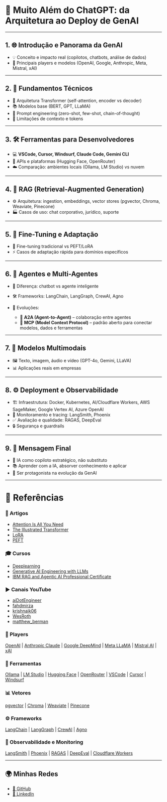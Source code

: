 # 🚀 Muito Além do ChatGPT: da Arquitetura ao Deploy de GenAI

---

## 1. 🌐 Introdução e Panorama da GenAI

* 💡 Conceito e impacto real (copilotos, chatbots, análise de dados)
* 🏢 Principais players e modelos (OpenAI, Google, Anthropic, Meta, Mistral, xAI)

---

## 2. 🧠 Fundamentos Técnicos

* 🔄 Arquitetura Transformer (self-attention, encoder vs decoder)
* 📚 Modelos base (BERT, GPT, LLaMA)
* 🎯 Prompt engineering (zero-shot, few-shot, chain-of-thought)
* 📏 Limitações de contexto e tokens

---

## 3. 🛠️ Ferramentas para Desenvolvedores

* 💻 **VSCode, Cursor, Windsurf, Claude Code, Gemini CLI**
* 🔌 APIs e plataformas (Hugging Face, OpenRouter)
* ☁️ Comparação: ambientes locais (Ollama, LM Studio) vs nuvem

---

## 4. 📂 RAG (Retrieval-Augmented Generation)

* ⚙️ Arquitetura: ingestion, embeddings, vector stores (pgvector, Chroma, Weaviate, Pinecone)
* 🏭 Casos de uso: chat corporativo, jurídico, suporte

---

## 5. 🔧 Fine-Tuning e Adaptação

* 🔬 Fine-tuning tradicional vs PEFT/LoRA
* ⚡ Casos de adaptação rápida para domínios específicos

---

## 6. 🤖 Agentes e Multi-Agentes

* 💬 Diferença: chatbot vs agente inteligente
* 🛠️ Frameworks: LangChain, LangGraph, CrewAI, Agno
* 🚀 Evoluções:

  * 🤝 **A2A (Agent-to-Agent)** – colaboração entre agentes
  * 🔗 **MCP (Model Context Protocol)** – padrão aberto para conectar modelos, dados e ferramentas

---

## 7. 🎥 Modelos Multimodais

* 🖼️ Texto, imagem, áudio e vídeo (GPT-4o, Gemini, LLaVA)
* 📊 Aplicações reais em empresas

---

## 8. ⚙️ Deployment e Observabilidade

* 🏗️ Infraestrutura: Docker, Kubernetes, AI/Cloudflare Workers, AWS SageMaker, Google Vertex AI, Azure OpenAI
* 📡 Monitoramento e tracing: LangSmith, Phoenix
* ✅ Avaliação e qualidade: RAGAS, DeepEval
* 🔒 Segurança e guardrails

---

## 9. 🎯 Mensagem Final

* 🤝 IA como copiloto estratégico, não substituto
* 📚 Aprender com a IA, absorver conhecimento e aplicar
* 🚀 Ser protagonista na evolução da GenAI

---

# 📖 Referências

### 📑 Artigos

* [Attention Is All You Need](https://arxiv.org/abs/1706.03762)
* [The Illustrated Transformer](https://jalammar.github.io/illustrated-transformer/)
* [LoRA](https://arxiv.org/abs/2106.09685)
* [PEFT](https://huggingface.co/docs/peft/index)

### 🎓 Cursos

* [Deeplearning](https://www.deeplearning.ai/)
* [Generative AI Engineering with LLMs](https://www.coursera.org/specializations/generative-ai-engineering-with-llms?utm_source=mobile&utm_medium=certificate&utm_content=cert_image&utm_campaign=pdf_header_button)
* [IBM RAG and Agentic AI Professional Certificate](https://www.coursera.org/professional-certificates/ibm-rag-and-agentic-ai)

### ▶️ Canais YouTube

* [aiDotEngineer](https://www.youtube.com/@aiDotEngineer)
* [fahdmirza](https://www.youtube.com/@fahdmirza)
* [krishnaik06](https://www.youtube.com/@krishnaik06)
* [WesRoth](https://www.youtube.com/@WesRoth)
* [matthew\_berman](https://www.youtube.com/@matthew_berman)

### 🏢 Players

[OpenAI](https://openai.com/) | [Anthropic Claude](https://www.anthropic.com/) | [Google DeepMind](https://deepmind.google/) | [Meta LLaMA](https://ai.meta.com/llama/) | [Mistral AI](https://mistral.ai/) | [xAI](https://x.ai/)

### 🧰 Ferramentas

[Ollama](https://ollama.ai/) | [LM Studio](https://lmstudio.ai/) | [Hugging Face](https://huggingface.co/) | [OpenRouter](https://openrouter.ai/) | [VSCode](https://code.visualstudio.com/) | [Cursor](https://www.cursor.so/) | [Windsurf](https://windsurf.dev/)

### 📊 Vetores

[pgvector](https://github.com/pgvector/pgvector) | [Chroma](https://www.trychroma.com/) | [Weaviate](https://weaviate.io/) | [Pinecone](https://www.pinecone.io/)

### ⚙️ Frameworks

[LangChain](https://python.langchain.com/) | [LangGraph](https://langchain-ai.github.io/langgraph/) | [CrewAI](https://www.crewai.io/) | [Agno](https://docs.agno.com/introduction)

### 🔎 Observabilidade e Monitoring

[LangSmith](https://docs.smith.langchain.com/) | [Phoenix](https://docs.arize.com/phoenix/) | [RAGAS](https://docs.ragas.io/en/latest/) | [DeepEval](https://github.com/confident-ai/deepeval) | [Cloudflare Workers](https://workers.cloudflare.com/)

---

## 🌍 Minhas Redes

* [🐙 GitHub](https://github.com/Josemalyson)
* [💼 LinkedIn](https://www.linkedin.com/in/josemalysonoliveira/)